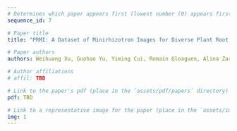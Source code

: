 ```yaml
---
# Determines which paper appears first (lowest number (0) appears first)
sequence_id: 7

# Paper title
title: "PRMI: A Dataset of Minirhizotron Images for Diverse Plant Root Study (Oral)"

# Paper authors
authors: Weihuang Xu, Guohao Yu, Yiming Cui, Romain Gloaguen, Alina Zare, Jason Bonnette, Joel Reyes-Cabrera, Ashish B Rajurkar, Diane Rowland, Roser Matamala, Julie Jastrow, Thomas Juenger, Felix Fritschi

# Author affiliations
# affil: TBD

# Link to the paper's pdf (place in the `assets/pdf/papers` directory)
pdf: TBD

# Link to a representative image for the paper (place in the `assets/img/papers` directory)
img: 1
---
```

